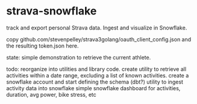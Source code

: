 # strava-snowflake
track and export personal Strava data.  Ingest and visualize in Snowflake.

copy github.com/stevenpelley/strava3golang/oauth_client_config.json and the resulting token.json here.

state:
simple demonstration to retrieve the current athlete.

todo:
reorganize into utilities and library code.
create utility to retrieve all activities within a date range, excluding a list of known activities.
create a snowflake account and start defining the schema (dbt?)
utility to ingest activity data into snowflake
simple snowflake dashboard for activities, duration, avg power, bike stress, etc